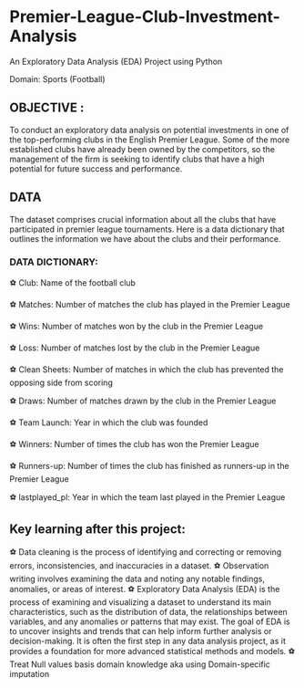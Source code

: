 # Premier-League-Club-Investment-Analysis
An Exploratory Data Analysis (EDA) Project using Python

Domain: Sports (Football)

## OBJECTIVE :
To conduct an exploratory data analysis on potential investments in one of the top-performing clubs in the English Premier League. Some of the more established clubs have already been owned by the competitors, so the management of the firm is seeking to identify clubs that have a high potential for future success and performance.

## DATA

The dataset comprises crucial information about all the clubs that have participated in premier league tournaments. Here is a data dictionary that outlines the information we have about the clubs and their performance.

### DATA DICTIONARY:

⚽ Club: Name of the football club

⚽ Matches: Number of matches the club has played in the Premier League

⚽ Wins: Number of matches won by the club in the Premier League

⚽ Loss: Number of matches lost by the club in the Premier League

⚽ Clean Sheets: Number of matches in which the club has prevented the opposing side from scoring

⚽ Draws: Number of matches drawn by the club in the Premier League

⚽ Team Launch: Year in which the club was founded

⚽ Winners: Number of times the club has won the Premier League

⚽ Runners-up: Number of times the club has finished as runners-up in the Premier League

⚽ lastplayed_pl: Year in which the team last played in the Premier League

## Key learning after this project:

⚽ Data cleaning is the process of identifying and correcting or removing errors, inconsistencies, and inaccuracies in a dataset.
⚽ Observation writing involves examining the data and noting any notable findings, anomalies, or areas of interest.
⚽ Exploratory Data Analysis (EDA) is the process of examining and visualizing a dataset to understand its main characteristics, such as the distribution of data, the relationships between variables, and any anomalies or patterns that may exist. The goal of EDA is to uncover insights and trends that can help inform further analysis or decision-making. It is often the first step in any data analysis project, as it provides a foundation for more advanced statistical methods and models.
⚽ Treat Null values basis domain knowledge aka using Domain-specific imputation
